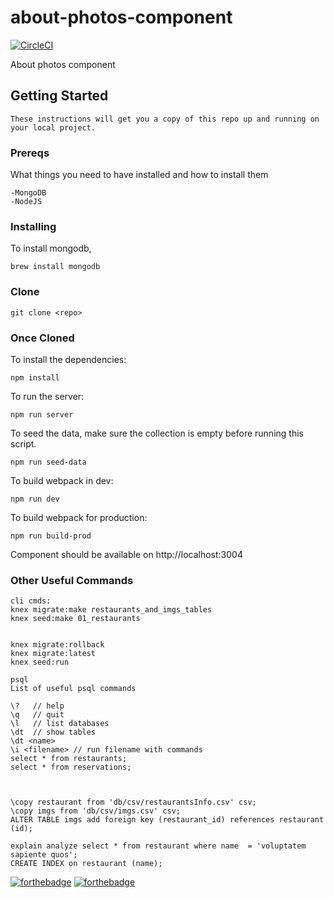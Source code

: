 # about-photos-component

[![CircleCI](https://circleci.com/gh/thesilverspoon/about-photos-component/tree/master.svg?style=svg)](https://circleci.com/gh/thesilverspoon/about-photos-component/tree/master)
 
About photos component

## Getting Started
```
These instructions will get you a copy of this repo up and running on your local project. 
```
### Prereqs
What things you need to have installed and how to install them
```
-MongoDB
-NodeJS
```
### Installing
To install mongodb,

```
brew install mongodb
```


### Clone
```
git clone <repo>
```

### Once Cloned

To install the dependencies:
```
npm install
```

To run the server:
```
npm run server
```

To seed the data, make sure the collection is empty before running this script. 
```
npm run seed-data
```

To build webpack in dev:
```
npm run dev
```

To build webpack for production:
```
npm run build-prod
```
Component should be available on http://localhost:3004


### Other Useful Commands
```
cli cmds: 
knex migrate:make restaurants_and_imgs_tables
knex seed:make 01_restaurants


knex migrate:rollback
knex migrate:latest
knex seed:run

psql
List of useful psql commands

\?   // help
\q   // quit
\l   // list databases
\dt  // show tables
\dt <name>
\i <filename> // run filename with commands
select * from restaurants;
select * from reservations;



\copy restaurant from 'db/csv/restaurantsInfo.csv' csv;
\copy imgs from 'db/csv/imgs.csv' csv;
ALTER TABLE imgs add foreign key (restaurant_id) references restaurant (id);

explain analyze select * from restaurant where name  = 'voluptatem sapiente quos';
CREATE INDEX on restaurant (name);

```


[![forthebadge](https://forthebadge.com/images/badges/60-percent-of-the-time-works-every-time.svg)](https://forthebadge.com)
[![forthebadge](https://forthebadge.com/images/badges/made-with-javascript.svg)](https://forthebadge.com)
